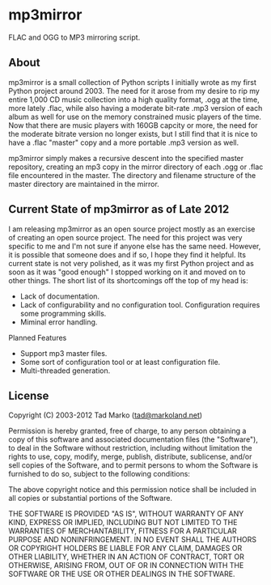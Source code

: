 mp3mirror
=========

FLAC and OGG to MP3 mirroring script.

About
-----

mp3mirror is a small collection of Python scripts I initially wrote as my 
first Python project around 2003. The need for it arose from my desire to rip
my entire 1,000 CD music collection into a high quality format, .ogg at the 
time, more lately .flac, while also having a moderate bit-rate .mp3 version of
each album as well for use on the memory constrained music players of the 
time. Now that there are music players with 160GB capcity or more, the need 
for the moderate bitrate version no longer exists, but I still find that it is
nice to have a .flac "master" copy and a more portable .mp3 version as well.

mp3mirror simply makes a recursive descent into the specified master 
repository, creating an mp3 copy in the mirror directory of each .ogg or .flac
file encountered in the master. The directory and filename structure of the 
master directory are maintained in the mirror.

Current State of mp3mirror as of Late 2012
------------------------------------------

I am releasing mp3mirror as an open source project mostly as an exercise of
creating an open source project. The need for this project was very specific
to me and I'm not sure if anyone else has the same need. However, it is 
possible that someone does and if so, I hope they find it helpful. Its current
state is not very polished, as it was my first Python project and as soon as 
it was "good enough" I stopped working on it and moved on to other things. The
short list of its shortcomings off the top of my head is:

* Lack of documentation.
* Lack of configurability and no configuration tool. Configuration requires
some programming skills.
* Miminal error handling.

Planned Features

* Support mp3 master files.
* Some sort of configuration tool or at least configuration file.
* Multi-threaded generation.

License
-------

Copyright (C) 2003-2012 Tad Marko (tad@markoland.net)

Permission is hereby granted, free of charge, to any person obtaining
a copy of this software and associated documentation files (the
"Software"), to deal in the Software without restriction, including
without limitation the rights to use, copy, modify, merge, publish,
distribute, sublicense, and/or sell copies of the Software, and to
permit persons to whom the Software is furnished to do so, subject to
the following conditions:

The above copyright notice and this permission notice shall be
included in all copies or substantial portions of the Software.

THE SOFTWARE IS PROVIDED "AS IS", WITHOUT WARRANTY OF ANY KIND,
EXPRESS OR IMPLIED, INCLUDING BUT NOT LIMITED TO THE WARRANTIES OF
MERCHANTABILITY, FITNESS FOR A PARTICULAR PURPOSE AND
NONINFRINGEMENT. IN NO EVENT SHALL THE AUTHORS OR COPYRIGHT HOLDERS BE
LIABLE FOR ANY CLAIM, DAMAGES OR OTHER LIABILITY, WHETHER IN AN ACTION
OF CONTRACT, TORT OR OTHERWISE, ARISING FROM, OUT OF OR IN CONNECTION
WITH THE SOFTWARE OR THE USE OR OTHER DEALINGS IN THE SOFTWARE.
